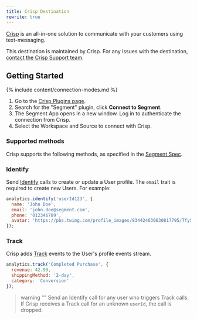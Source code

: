 ```yaml
---
title: Crisp Destination
rewrite: true
---
```

[Crisp](https://crisp.chat/?utm_source=segmentio&utm_medium=docs&utm_campaign=partners) is an all-in-one solution to communicate with your customers using text-messaging.

This destination is maintained by Crisp. For any issues with the destination, [contact the Crisp Support team](mailto:support@crisp.chat).

## Getting Started

{% include content/connection-modes.md %} 

1. Go to the [Crisp Plugins page](app.crisp.chat).
2. Search for the "Segment" plugin, click **Connect to Segment**.
3. The Segment App opens in a new window. Log in to authenticate the connection from Crisp.
4. Select the Workspace and Source to connect with Crisp.

### Supported methods

Crisp supports the following methods, as specified in the [Segment Spec](/docs/connections/spec/).

### Identify

Send [Identify](/docs/connections/spec/identify/) calls to create or update a User profile. The `email` trait is required to create new Users. For example:

```js
analytics.identify('userId123', {
  name: 'John Doe',
  email: 'john.doe@segment.com',
  phone: '012346789',
  avatar: 'https://pbs.twimg.com/profile_images/834424630630817795/TfyS4uXb_400x400.jpg'
});
```

### Track

Crisp adds [Track](/docs/connections/spec/track/) events to the User's profile events stream.

```js
analytics.track('Completed Purchase', {
  revenue: 42.99,
  shippingMethod: '2-day',
  category: 'Conversion'
});
```
> warning ""
> Send an Identify call for any user who triggers Track calls. If Crisp receives a Track call for an unknown `userId`, the call is dropped.


